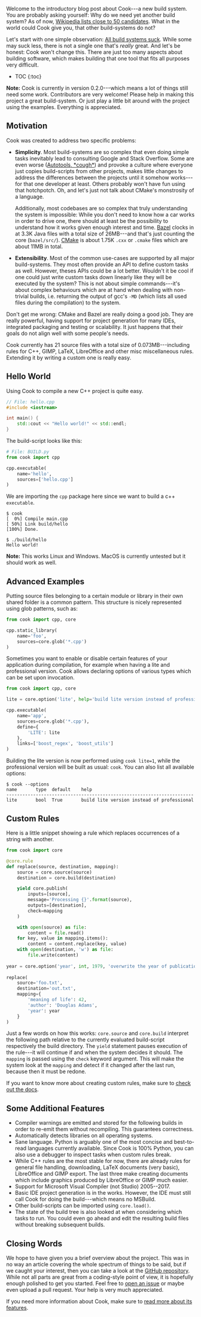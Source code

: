 Welcome to the introductory blog post about Cook---a new build system. You are 
probably asking yourself: Why do we need yet another build system? As of now,
[Wikipedia lists close to 50 candidates](https://en.wikipedia.org/wiki/List_of_build_automation_software).
What in the world could Cook give you, that other build-systems do not?

Let's start with one simple observation: [All build systems suck](http://msoucy.me/seminars/bss/#(1)). 
While some may suck less, there is not a single one that's *really* great. And
let's be honest: Cook won't change this. There are just too many aspects about
building software, which makes building that one tool that fits
all purposes very difficult.

* TOC
{:toc}

**Note:** Cook is currently in version 0.2.0---which means a lot of things 
still need some work. Contributors are very welcome! Please help in making this
project a great build-system. Or just play a little bit around with the project
using the examples. Everything is appreciated.


## Motivation

Cook was created to address two specific problems:

- **Simplicity**. Most build-systems are so complex that even doing simple
  tasks inevitably lead to consulting Google and Stack Overflow. Some are even
  worse ([Autotools, \*cough\*](http://voices.canonical.com/jussi.pakkanen/2011/09/13/autotools/))
  and provoke a culture where everyone just copies build-scripts from other
  projects, makes little changes to address the differences between the projects
  until it somehow works---for that one developer at least. Others probably
  won't have fun using that hotchpotch. Oh, and let's just not talk about 
  CMake's monstrosity of a language.
  
  Additionally, most codebases are so
  complex that truly understanding the system is impossible: While you don't
  need to know how a car works in order to drive one, there should at least be 
  the possibility to understand how it works given enough interest and time.
  [Bazel](https://bazel.build/) clocks in at 3.3K Java files with a total size 
  of 26MB---and that's just counting the core (`bazel/src/`). 
  [CMake](https://cmake.org/) is about 1.75K `.cxx` or `.cmake` files which are
  about 11MB in total.
- **Extensibility**. Most of the common use-cases are supported by all major
  build-systems. They most often provide an API to define custom tasks as well.
  However, theses APIs could be a lot better. Wouldn't it be cool if one could
  just write custom tasks down linearly like they will be executed by the
  system? This is not about simple commands---it's about complex behaviours 
  which are at hand when dealing with non-trivial builds, i.e. returning the
  output of gcc's `-MD` (which lists all used files during the compilation) to
  the system.

Don't get me wrong: CMake and Bazel are really doing a good job. They are 
really powerful, having support for project generation for many IDEs, 
integrated packaging and testing or scalability. It just happens that their 
goals do not align well with some people's needs.

Cook currently has 21 source files with a total size of 0.073MB---including 
rules for C++, GIMP, LaTeX, LibreOffice and other misc miscellaneous rules. 
Extending it by writing a custom one is really easy.
  

## Hello World

Using Cook to compile a new C++ project is quite easy.

```c++
// File: hello.cpp
#include <iostream>

int main() {
    std::cout << "Hello world!" << std::endl;
}
```

The build-script looks like this:

```python
# File: BUILD.py
from cook import cpp

cpp.executable(
    name='hello',
    sources=['hello.cpp']
)
```

We are importing the `cpp` package here since we want to build a c++ 
`executable`.

```
$ cook
[  0%] Compile main.cpp
[ 50%] Link build/hello
[100%] Done.

$ ./build/hello
Hello world!
```

**Note:** This works Linux and Windows. MacOS is currently
untested but it should work as well.


## Advanced Examples

Putting source files belonging to a certain module or library in their own
shared folder is a common pattern. This structure is nicely represented using
glob patterns, such as:

```python
from cook import cpp, core

cpp.static_library(
    name='foo',
    sources=core.glob('*.cpp')
)
```

Sometimes you want to enable or disable certain features of your application 
during compilation, for example when having a lite and professional version.
Cook allows declaring options of various types which can be set upon 
invocation.

```python
from cook import cpp, core

lite = core.option('lite', help='build lite version instead of professional')

cpp.executable(
    name='app',
    sources=core.glob('*.cpp'),
    define={
        'LITE': lite
    },
    links=['boost_regex', 'boost_utils']
)
```

Building the lite version is now performed using `cook lite=1`, while the 
professional version will be built as usual: `cook`. You can also list all
available options:

```
$ cook --options
name       type  default    help                
----------------------------------------------------------------------
lite       bool  True       build lite version instead of professional
```


## Custom Rules

Here is a little snippet showing a rule which replaces occurrences of a string 
with another.

```python
from cook import core

@core.rule
def replace(source, destination, mapping):
    source = core.source(source)
    destination = core.build(destination)

    yield core.publish(
        inputs=[source],
        message='Processing {}'.format(source),
        outputs=[destination],
        check=mapping
    )

    with open(source) as file:
        content = file.read()
    for key, value in mapping.items():
        content = content.replace(key, value)
    with open(destination, 'w') as file:
        file.write(content)
        
year = core.option('year', int, 1979, 'overwrite the year of publication')
        
replace(
    source='foo.txt',
    destination='out.txt',
    mapping={
        'meaning of life': 42,
        'author': 'Douglas Adams',
        'year': year
    }
)
```

Just a few words on how this works: `core.source` and `core.build` interpret
the following path relative to the currently evaluated build-script 
respectively the build directory. The `yield` statement pauses execution of the
rule---it will continue if and when the system decides it should. The `mapping`
is passed using the `check` keyword argument. This will make the system look at
the `mapping` and detect if it changed after the last run, because then it must 
be redone.

If you want to know more about creating custom rules, make sure to 
[check out the docs](/docs/custom-rules/).


## Some Additional Features

- Compiler warnings are emitted and stored for the following builds in order
  to re-emit them without recompiling. This guarantees correctness.
- Automatically detects libraries on all operating systems.
- Sane language. Python is arguably one of the most concise and best-to-read 
  languages currently available. Since Cook is 100% Python, you can also use
  a debugger to inspect tasks when custom rules break.  
- While C++ rules are the most stable for now, there are already rules for 
  general file handling, downloading, LaTeX documents (very basic), LibreOffice
  and GIMP export. The last three make creating documents which include 
  graphics produced by LibreOffice or GIMP much easier.
- Support for Microsoft Visual Compiler (not Studio) 2005--2017.
- Basic IDE project generation is in the works. However, the IDE must still 
  call Cook for doing the build---which means no MSBuild.
- Other build-scripts can be imported using `core.load()`.
- The state of the build tree is also looked at when considering which tasks to
  run. You could even go ahead and edit the resulting build files without 
  breaking subsequent builds.


## Closing Words

We hope to have given you a brief overview about the project. This was in no 
way an article covering the whole spectrum of things to be said, but if we 
caught your interest, then you can take a look at the 
[GitHub repository](https://github.com/jachris/cook). While not all parts are
great from a coding-style point of view, it is hopefully enough polished to get
you started. Feel free to 
[open an issue](https://github.com/jachris/cook/issues) or maybe even upload a 
pull request. Your help is very much appreciated.

If you need more information about Cook, make sure to [read more about its 
features](/docs/features/).
